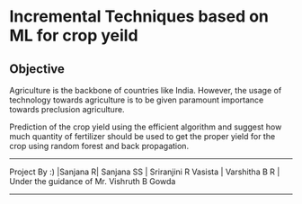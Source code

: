 # Incremental Techniques based on ML for crop yeild 

## Objective
Agriculture is the backbone of countries like India. However, the usage of technology towards
agriculture is to be given paramount importance towards preclusion agriculture.

Prediction of the crop yield using the efficient algorithm and suggest how much quantity of
fertilizer should be used to get the proper yield for the crop using random forest and back
propagation.

___
Project By :)
|Sanjana R| Sanjana SS | Sriranjini R Vasista | Varshitha B R | 
Under the guidance of Mr. Vishruth B Gowda 
___